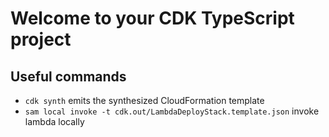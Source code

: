 # Welcome to your CDK TypeScript project

## Useful commands

* `cdk synth`       emits the synthesized CloudFormation template
* `sam local invoke -t cdk.out/LambdaDeployStack.template.json`   invoke lambda locally

